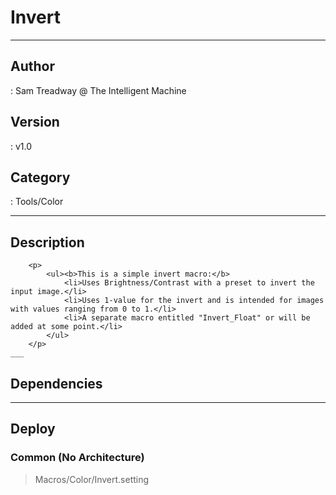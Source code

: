 # Invert
___

## Author
 : Sam Treadway @ The Intelligent Machine

## Version
 : v1.0

## Category
 : Tools/Color
___

## Description
		<p>
			<ul><b>This is a simple invert macro:</b>
				<li>Uses Brightness/Contrast with a preset to invert the input image.</li>
				<li>Uses 1-value for the invert and is intended for images with values ranging from 0 to 1.</li>
				<li>A separate macro entitled "Invert_Float" or will be added at some point.</li>
			</ul>
		</p>
	___

## Dependencies


___

## Deploy

### Common (No Architecture)

> Macros/Color/Invert.setting  
